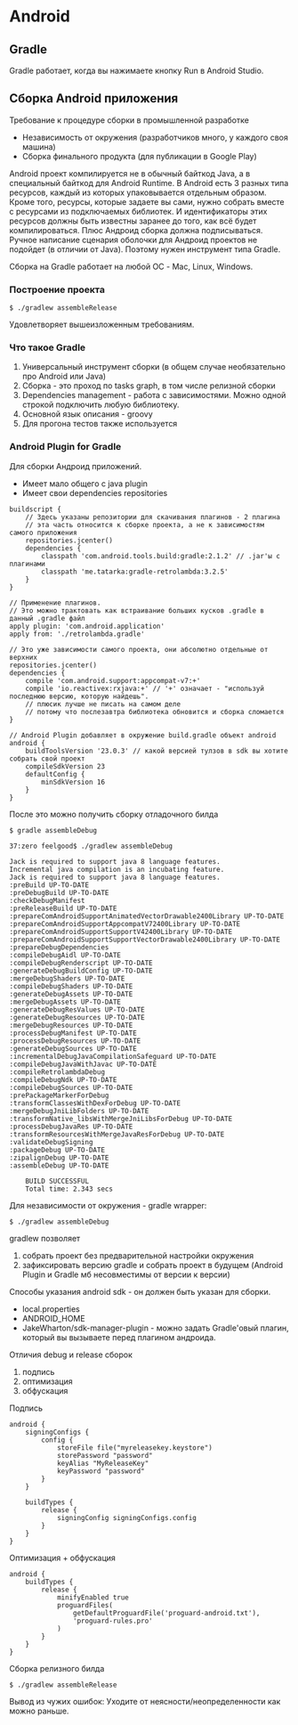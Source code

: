 ﻿# Android

## Gradle

Gradle работает, когда вы нажимаете кнопку Run в Android Studio.

## Сборка Android приложения

Требование к процедуре сборки в промышленной разработке

* Независимость от окружения (разработчиков много, у каждого своя машина)
* Сборка финального продукта (для публикации в Google Play)

Android проект компилируется не в обычный байткод Java, а в специальный байткод для Android Runtime. В Android есть 3 разных типа ресурсов, каждый из которых упаковывается отдельным образом. Кроме того, ресурсы, которые задаете вы сами, нужно собрать вместе с ресурсами из подключаемых библиотек. И идентификаторы этих ресурсов должны быть известны заранее до того, как всё будет компилироваться. Плюс Андроид сборка должна подписываться. Ручное написание сценария оболочки для Андроид проектов не подойдет (в отличии от Java). Поэтому нужен инструмент типа Gradle. 

Сборка на Gradle работает на любой ОС - Mac, Linux, Windows.

### Построение проекта

``` $ ./gradlew assembleRelease ```

Удовлетворяет вышеизложенным требованиям.

### Что такое Gradle

1. Универсальный инструмент сборки (в общем случае необязательно про Android или Java)
2. Сборка - это проход по tasks graph, в том числе релизной сборки
3. Dependencies management - работа с зависимостями. Можно одной строкой подключить любую библиотеку.
4. Основной язык описания - groovy
5. Для прогона тестов также используется

### Android Plugin for Gradle

Для сборки Андроид приложений.

* Имеет мало общего с java plugin
* Имеет свои dependencies repositories

```
buildscript {
    // Здесь указаны репозитории для скачивания плагинов - 2 плагина
	// эта часть относится к сборке проекта, а не к зависимостям самого приложения
    repositories.jcenter()
    dependencies {
        classpath 'com.android.tools.build:gradle:2.1.2' // .jar'ы с плагинами
        classpath 'me.tatarka:gradle-retrolambda:3.2.5'
    }
}

// Применение плагинов.
// Это можно трактовать как встраивание больших кусков .gradle в данный .gradle файл
apply plugin: 'com.android.application'
apply from: './retrolambda.gradle'

// Это уже зависимости самого проекта, они абсолютно отдельные от верхних
repositories.jcenter()
dependencies {
    compile 'com.android.support:appcompat-v7:+'
    compile 'io.reactivex:rxjava:+' // '+' означает - "используй последнюю версию, которую найдешь".
	// плюсик лучше не писать на самом деле
	// потому что послезавтра библиотека обновится и сборка сломается
}

// Android Plugin добавляет в окружение build.gradle объект android
android {
    buildToolsVersion '23.0.3' // какой версией тулзов в sdk вы хотите собрать свой проект
    compileSdkVersion 23
    defaultConfig {
        minSdkVersion 16
    }
}
```

После это можно получить сборку отладочного билда

```
$ gradle assembleDebug
```

```
37:zero feelgood$ ./gradlew assembleDebug

Jack is required to support java 8 language features.
Incremental java compilation is an incubating feature.
Jack is required to support java 8 language features.
:preBuild UP-TO-DATE
:preDebugBuild UP-TO-DATE
:checkDebugManifest
:preReleaseBuild UP-TO-DATE
:prepareComAndroidSupportAnimatedVectorDrawable2400Library UP-TO-DATE
:prepareComAndroidSupportAppcompatV72400Library UP-TO-DATE
:prepareComAndroidSupportSupportV42400Library UP-TO-DATE
:prepareComAndroidSupportSupportVectorDrawable2400Library UP-TO-DATE
:prepareDebugDependencies
:compileDebugAidl UP-TO-DATE
:compileDebugRenderscript UP-TO-DATE
:generateDebugBuildConfig UP-TO-DATE
:mergeDebugShaders UP-TO-DATE
:compileDebugShaders UP-TO-DATE
:generateDebugAssets UP-TO-DATE
:mergeDebugAssets UP-TO-DATE
:generateDebugResValues UP-TO-DATE
:generateDebugResources UP-TO-DATE
:mergeDebugResources UP-TO-DATE
:processDebugManifest UP-TO-DATE
:processDebugResources UP-TO-DATE
:generateDebugSources UP-TO-DATE
:incrementalDebugJavaCompilationSafeguard UP-TO-DATE
:compileDebugJavaWithJavac UP-TO-DATE
:compileRetrolambdaDebug
:compileDebugNdk UP-TO-DATE
:compileDebugSources UP-TO-DATE
:prePackageMarkerForDebug
:transformClassesWithDexForDebug UP-TO-DATE
:mergeDebugJniLibFolders UP-TO-DATE
:transformNative_libsWithMergeJniLibsForDebug UP-TO-DATE
:processDebugJavaRes UP-TO-DATE
:transformResourcesWithMergeJavaResForDebug UP-TO-DATE
:validateDebugSigning
:packageDebug UP-TO-DATE
:zipalignDebug UP-TO-DATE
:assembleDebug UP-TO-DATE

    BUILD SUCCESSFUL
    Total time: 2.343 secs
```

Для независимости от окружения - gradle wrapper:

```
$ ./gradlew assembleDebug
```

gradlew позволяет

1. собрать проект без предварительной настройки окружения
2. зафиксировать версию gradle и собрать проект в будущем (Android Plugin и Gradle мб несовместимы от версии к версии)

Способы указания android sdk - он должен быть указан для сборки.

* local.properties
* ANDROID_HOME
* JakeWharton/sdk-manager-plugin - можно задать Gradle'овый плагин, который вы вызываете перед плагином андроида.

Отличия debug и release сборок

1. подпись
2. оптимизация
3. обфускация


Подпись

```
android {
    signingConfigs {
        config {
            storeFile file("myreleasekey.keystore")
            storePassword "password"
            keyAlias "MyReleaseKey"
            keyPassword "password"
        }
    }

    buildTypes {
        release {
            signingConfig signingConfigs.config
        }
    }
}
```

Оптимизация + обфускация

```
android {
    buildTypes {
        release {
            minifyEnabled true
            proguardFiles(
                getDefaultProguardFile('proguard-android.txt'),
                'proguard-rules.pro'
            )
        }
    }
}
```

Сборка релизного билда

``` $ ./gradlew assembleRelease ```

Вывод из чужих ошибок: Уходите от неясности/неопределенности как можно раньше.

